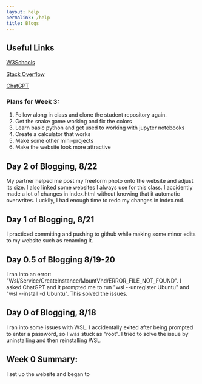 ```yaml
---
layout: help
permalink: /help
title: Blogs
---
```


## Useful Links
<a href="https://www.w3schools.com/">W3Schools</a>

<a href="https://stackoverflow.com/">Stack Overflow</a>

<a href="https://chat.openai.com/">ChatGPT</a>

### Plans for Week 3:
1. Follow along in class and clone the student repository again.
2. Get the snake game working and fix the colors
3. Learn basic python and get used to working with jupyter notebooks
4. Create a calculator that works
5. Make some other mini-projects
6. Make the website look more attractive

## Day 2 of Blogging, 8/22
My partner helped me post my freeform photo onto the website and adjust its size. I also linked some websites I always use for this class. I accidently made a lot of changes in index.html without knowing that it automatic overwrites. Luckily, I had enough time to redo my changes in index.md.

## Day 1 of Blogging, 8/21
I practiced commiting and pushing to github while making some minor edits to my website such as renaming it.

## Day 0.5 of Blogging 8/19-20
I ran into an error: "Wsl/Service/CreateInstance/MountVhd/ERROR_FILE_NOT_FOUND". I asked ChatGPT and it prompted me to run "wsl --unregister Ubuntu" and "wsl --install -d Ubuntu". This solved the issues.

## Day 0 of Blogging, 8/18
I ran into some issues with WSL. I accidentally exited after being prompted to enter a password, so I was stuck as "root". I tried to solve the issue by uninstalling and then reinstalling WSL.

## Week 0 Summary:
I set up the website and began to 